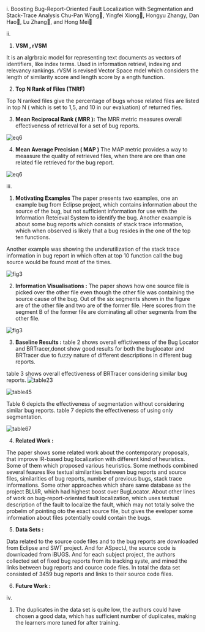 i. Boosting Bug-Report-Oriented Fault Localization
with Segmentation and Stack-Trace Analysis
Chu-Pan Wong, Yingfei Xiong, Hongyu Zhangy, Dan Hao, Lu Zhang, and Hong Mei

ii.
   1. **VSM , rVSM** 
   
   It is an algrbraic model for representing text documents as vectors of identifiers, like index terms. Used in information retrievl, indexing and relevancy rankings. rVSM is revised Vector Space mdel which considers the length of similarity score and length score by a ength function.
   
   2. **Top N Rank of Files (TNRF)**
   
   Top N ranked files give the percentage of bugs whose related files are listed in top N ( which is set to 1,5, and 10 in our evaluation) of returned fies.
   
   
   3. **Mean Reciprocal Rank ( MRR ):**
   The MRR metric measures overall effectiveness of retrieval for a set of bug reports.
   
   ![eq6](https://rawgit.com/tnkteja/fss16ntadiko/hw6/read/6/.images/eq8.png)
   
   4. **Mean Average Precision ( MAP )**
   The MAP metric provides a way to meaasure the quality of retrieved files, when there are ore than one related file retrieved for the bug report.
   
   ![eq6](https://rawgit.com/tnkteja/fss16ntadiko/hw6/read/6/.images/eq9.png)
   
iii.
   1. **Motivating Examples**
   The paper presents two examples, one an example bug from Eclipse project, which contains information about the source of the bug,
   but not sufficient information for use with the Information Reteieval System to identify the bug. Another exaample is about some bug reports which consists of stack trace information, which when observed is likely that a bug resides in the one of the top ten functions.
   
   Another example was showing the underutilization of the stack trace information in bug report in which often at top 10 function call the bug source would be found most of the times.
   
   ![fig3](https://rawgit.com/tnkteja/fss16ntadiko/hw6/read/6/.images/fig3.png)
   
   
   2. **Information Visualisations :**
   The paper shows how one source file is picked over the other file even though the other file was containing the source cause of the bug. Out of the six segments shown in the figure are of the other file and two are of the former file. Here scores from the segment B of the former file are dominating all other segments from the other file.

   ![fig3](https://rawgit.com/tnkteja/fss16ntadiko/hw6/read/6/.images/fig2.png)
   
   3. **Baseline Results :**
   table 2 shows overall effictiveness of the Bug Locator and BRTracer,donot show good results for both the buglocator and BRTracer due to fuzzy nature of different descriptions in different bug reports.
   
   table 3 shows overall effectiveness of BRTracer considering similar bug reports. 
   ![table23](https://rawgit.com/tnkteja/fss16ntadiko/hw6/read/6/.images/table23.png)
   
   ![table45](https://rawgit.com/tnkteja/fss16ntadiko/hw6/read/6/.images/table45.png)
   
   Table 6 depicts the effectiveness of segmentation without considering similar bug reports. table 7 depicts the effectiveness of using only segmentation.
   
   ![table67](https://rawgit.com/tnkteja/fss16ntadiko/hw6/read/6/.images/table67.png)
   
   4. **Related Work :**
   
   The paper shows some related work about the contemporary proposals, that improve IR-based bug localization with different kind of heuristics.  Some of them which proposed various heuristics. Some methods combined several feaures like  textual similarities between bug reports and source files, similarities of bug reports, number of previous bugs, stack trace informations. Some other approaches which  share same database as the project BLUiR, which had highest boost over BugLocator. About other lines of work on bug-report-oriented fault localization, which uses textual description of the fault to localize the fault, which may not totally solve the probelm of pointing oto the exact source file, but gives the eveloper some information about files potentially could contain the bugs.
   
   5. **Data Sets :**
   
   Data related to the source code files and to the bug reports are downloaded from Eclipse and SWT project. And for ASpectJ, the source code is downloaded from iBUGS. And for each subject project, the authors collected set of fixed bug reports from its tracking syste, and mined the links between bug reports and cource code files. In total the data set consisted of 3459 bug reports and links to their source code files.
   
   6. **Future Work :**

iv.
  1.  The duplicates in the data set is quite low, the authors  could have chosen a good data, which has sufficient number of duplicates, making the learners more tuned for after training.
